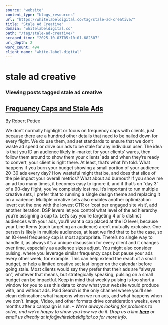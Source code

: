 ```yaml
---
source: "website"
content_type: "blogs_resources"
url: "https://whitelabeldigital.co/tag/stale-ad-creative/"
title: "Stale Ad Creative"
domain: "whitelabeldigital.co"
path: "/tag/stale-ad-creative/"
scraped_time: "2025-10-03T05:10:01.682307"
url_depth: 2
word_count: 494
client_name: "white-label-digital"
---
```


# stale ad creative

### Viewing posts tagged stale ad creative

## [Frequency Caps and Stale Ads](https://whitelabeldigital.co/frequency-caps-and-stale-ads/)

By Robert Pettee

We don’t normally highlight or focus on frequency caps with clients, just because there are a hundred other details that need to be nailed down for every flight. We do use them, and set standards to ensure that we don’t waste ad spend or drive our ads to be stale for any individual user. The idea is that you ID an audience likely in-market for your clients’ wares, then follow them around to show them your clients’ ads and when they’re ready to convert, your client is right there. At least, that’s what I’m told. What happens if you burn your budget showing a small portion of your audience 20-30 ads every day? How wasteful might that be, and does that slice of the pie impact your overall metrics? What about ad burnout? If you show me an ad too many times, it becomes easy to ignore it, and if that’s on “day 3” of a 90-day flight, you’ve completely lost me. It’s important to run multiple creative sets, I prefer that to running a single design theme and replacing it on a cadence. Multiple creative sets also enables another optimization lever; cut the one with the lowest CTR or ‘cost per engaged site visit’, add another iteration. DSP levers let you control what level of the ad hierarchy you’re assigning a cap to. Let’s say you’re targeting 4 or 5 distinct audiences with your ads, you’ll want a cap placed at the IO level, because your Line Items (each targeting an audience) aren’t mutually exclusive. One person is likely in multiple audiences, at least we find that to be the case, so an IO-level frequency cap is most appropriate. There’s no single way to handle it, as always it’s a unique discussion for every client and it changes over time, especially as audience sizes adjust. You might also consider pulsing, where you leverage similar frequency caps but pause your ads every other week, for example. This can help extend the reach of a small budget, or help a limited creative set last longer on the calendar before going stale. Most clients would say they prefer that their ads are “always on”, whatever that means, but strategically speaking, pulsing on a small budget can be impactful. Keep in mind that weekly pulsing is too short a window for you to use this data to know what your website would produce with, and without ads. Paid Search is the only channel where you’ll see clean delineation; what happens when we run ads, and what happens when we don’t. Image, Video, and other formats drive consideration weeks, even months after a campaign is run. – _We’re always looking for problems to solve, and we’re happy to show you how we do it. Drop us a line [**here**](https://whitelabeldigital.co/contact/) or email us directly at _info@whitelabeldigital.co_ for more info._